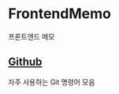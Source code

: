 # FrontendMemo

프론트엔드 메모

## [Github](https://github.com/Kir93/ReactMemo/blob/master/Github.md)

자주 사용하는 Git 명령어 모음
